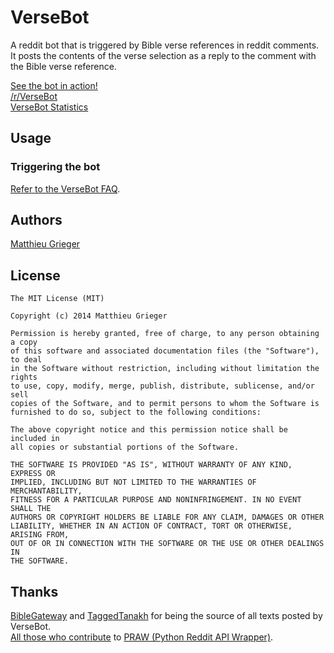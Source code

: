 # VerseBot
A reddit bot that is triggered by Bible verse references in reddit comments. It posts the contents of the verse selection as a reply to the comment with the Bible verse reference.

[See the bot in action!](http://www.reddit.com/user/VerseBot)  
[/r/VerseBot](http://www.reddit.com/r/versebot)  
[VerseBot Statistics](http://matthieugrieger.com/versebot/)

## Usage
### Triggering the bot
[Refer to the VerseBot FAQ](https://github.com/matthieugrieger/versebot/blob/master/docs/VerseBot%20Info.md#faq).

## Authors
[Matthieu Grieger](http://matthieugrieger.com)

## License
	The MIT License (MIT)

	Copyright (c) 2014 Matthieu Grieger

	Permission is hereby granted, free of charge, to any person obtaining a copy
	of this software and associated documentation files (the "Software"), to deal
	in the Software without restriction, including without limitation the rights
	to use, copy, modify, merge, publish, distribute, sublicense, and/or sell
	copies of the Software, and to permit persons to whom the Software is
	furnished to do so, subject to the following conditions:

	The above copyright notice and this permission notice shall be included in
	all copies or substantial portions of the Software.

	THE SOFTWARE IS PROVIDED "AS IS", WITHOUT WARRANTY OF ANY KIND, EXPRESS OR
	IMPLIED, INCLUDING BUT NOT LIMITED TO THE WARRANTIES OF MERCHANTABILITY,
	FITNESS FOR A PARTICULAR PURPOSE AND NONINFRINGEMENT. IN NO EVENT SHALL THE
	AUTHORS OR COPYRIGHT HOLDERS BE LIABLE FOR ANY CLAIM, DAMAGES OR OTHER
	LIABILITY, WHETHER IN AN ACTION OF CONTRACT, TORT OR OTHERWISE, ARISING FROM,
	OUT OF OR IN CONNECTION WITH THE SOFTWARE OR THE USE OR OTHER DEALINGS IN
	THE SOFTWARE.

## Thanks
[BibleGateway](http://www.biblegateway.com) and [TaggedTanakh](http://www.taggedtanakh.org) for being the source of all texts posted by VerseBot.  
[All those who contribute](https://github.com/praw-dev/praw/graphs/contributors) to [PRAW (Python Reddit API Wrapper)](https://github.com/praw-dev/praw).
